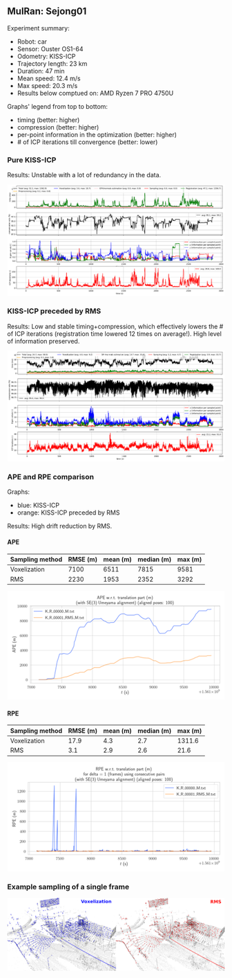 ## MulRan: Sejong01

Experiment summary:
- Robot: car
- Sensor: Ouster OS1-64
- Odometry: KISS-ICP
- Trajectory length: 23 km
- Duration: 47 min
- Mean speed: 12.4 m/s
- Max speed: 20.3 m/s
- Results below comptued on: AMD Ryzen 7 PRO 4750U

Graphs' legend from top to bottom:

- timing (better: higher)
- compression (better: higher)
- per-point information in the optimization (better: higher)
- \# of ICP iterations till convergence (better: lower)

### Pure KISS-ICP
Results: Unstable with a lot of redundancy in the data.

![data vanilla](./fig/plot_vanilla.png)

### KISS-ICP preceded by RMS
Results:
Low and stable timing+compression, which effectively lowers the \# of ICP iterations (registration time lowered 12 times on average!).
High level of information preserved.

![data rms](./fig/plot_RMS.png)

### APE and RPE comparison
Graphs: 
- blue: KISS-ICP
- orange: KISS-ICP preceded by RMS

Results: High drift reduction by RMS.

#### APE

| Sampling method | RMSE (m)      | mean (m) | median (m) | max (m) |
| -------------   | ------------- | -------- | ---------- | ------- |
| Voxelization    | 7100          | 6511     | 7815       | 9581    |
| RMS             | 2230          | 1953     | 2352       | 3292    |

![ape rms](./fig/APE_comparison.png)

#### RPE

| Sampling method | RMSE (m)      | mean (m) | median (m) | max (m) |
| -------------   | ------------- | -------- | ---------- | ------- |
| Voxelization    | 17.9          | 4.3      | 2.7        | 1311.6  |
| RMS             | 3.1           | 2.9      | 2.6        | 21.6    |

![rpe rms](./fig/RPE_comparison.png)

### Example sampling of a single frame
![frame](./fig/sampling_example.png)
